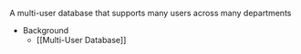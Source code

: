 A multi-user database that supports many users across many departments

- Background
	- [[Multi-User Database]]